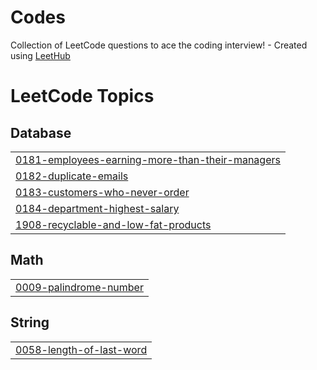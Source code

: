 # Codes
Collection of LeetCode questions to ace the coding interview! - Created using [LeetHub](https://github.com/QasimWani/LeetHub)

<!---LeetCode Topics Start-->
# LeetCode Topics
## Database
|  |
| ------- |
| [0181-employees-earning-more-than-their-managers](https://github.com/baishali1/Codes/tree/master/0181-employees-earning-more-than-their-managers) |
| [0182-duplicate-emails](https://github.com/baishali1/Codes/tree/master/0182-duplicate-emails) |
| [0183-customers-who-never-order](https://github.com/baishali1/Codes/tree/master/0183-customers-who-never-order) |
| [0184-department-highest-salary](https://github.com/baishali1/Codes/tree/master/0184-department-highest-salary) |
| [1908-recyclable-and-low-fat-products](https://github.com/baishali1/Codes/tree/master/1908-recyclable-and-low-fat-products) |
## Math
|  |
| ------- |
| [0009-palindrome-number](https://github.com/baishali1/Codes/tree/master/0009-palindrome-number) |
## String
|  |
| ------- |
| [0058-length-of-last-word](https://github.com/baishali1/Codes/tree/master/0058-length-of-last-word) |
<!---LeetCode Topics End-->